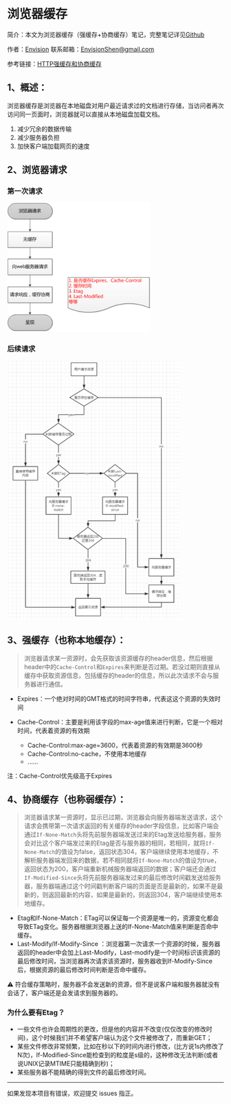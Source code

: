 # 浏览器缓存

简介：本文为浏览器缓存（强缓存+协商缓存）笔记，完整笔记详见[Github](https://github.com/MrEnvision/Front-end_learning_notes)

作者：[Envision](https://github.com/MrEnvision)         联系邮箱：[EnvisionShen@gmail.com](mailto:EnvisionShen@gmail.com)

参考链接：[HTTP强缓存和协商缓存](https://segmentfault.com/a/1190000008956069)



## 1、概述：

浏览器缓存是浏览器在本地磁盘对用户最近请求过的文档进行存储，当访问者再次访问同一页面时，浏览器就可以直接从本地磁盘加载文档。

1. 减少冗余的数据传输
2. 减少服务器负担
3. 加快客户端加载网页的速度



## 2、浏览器请求

### 第一次请求

<img src='img/pic15.png' height='300'>

### 后续请求

<img src='img/pic16.png' height='600'>



## 3、强缓存（也称本地缓存）：

> 浏览器请求某一资源时，会先获取该资源缓存的header信息，然后根据header中的`Cache-Control`和`Expires`来判断是否过期。若没过期则直接从缓存中获取资源信息，包括缓存的header的信息，所以此次请求不会与服务器进行通信。

- Expires：一个绝对时间的GMT格式的时间字符串，代表这这个资源的失效时间

- Cache-Control：主要是利用该字段的max-age值来进行判断，它是一个相对时间，代表着资源的有效期

  - Cache-Control:max-age=3600，代表着资源的有效期是3600秒
  - Cache-Control:no-cache，不使用本地缓存
  - ......


注：Cache-Control优先级高于Expires



## 4、协商缓存（也称弱缓存）：

> 浏览器请求某一资源时，显示已过期，浏览器会向服务器端发送请求，这个请求会携带第一次请求返回的有关缓存的header字段信息，比如客户端会通过`If-None-Match`头将先前服务器端发送过来的Etag发送给服务器，服务会对比这个客户端发过来的Etag是否与服务器的相同，若相同，就将`If-None-Match`的值设为false，返回状态304，客户端继续使用本地缓存，不解析服务器端发回来的数据，若不相同就将`If-None-Match`的值设为true，返回状态为200，客户端重新机械服务器端返回的数据；客户端还会通过`If-Modified-Since`头将先前服务器端发过来的最后修改时间戳发送给服务器，服务器端通过这个时间戳判断客户端的页面是否是最新的，如果不是最新的，则返回最新的内容，如果是最新的，则返回304，客户端继续使用本地缓存。

- Etag和If-None-Match：ETag可以保证每一个资源是唯一的，资源变化都会导致ETag变化。服务器根据浏览器上送的If-None-Match值来判断是否命中缓存。
- Last-Modify/If-Modify-Since ：浏览器第一次请求一个资源的时候，服务器返回的header中会加上Last-Modify，Last-modify是一个时间标识该资源的最后修改时间，当浏览器再次请求该资源时，服务器收到If-Modify-Since后，根据资源的最后修改时间判断是否命中缓存。

⚠️ 符合缓存策略时，服务器不会发送新的资源，但不是说客户端和服务器就没有会话了，客户端还是会发请求到服务器的。

### 为什么要有Etag？

- 一些文件也许会周期性的更改，但是他的内容并不改变(仅仅改变的修改时间)，这个时候我们并不希望客户端认为这个文件被修改了，而重新GET；
- 某些文件修改非常频繁，比如在秒以下的时间内进行修改，(比方说1s内修改了N次)，If-Modified-Since能检查到的粒度是s级的，这种修改无法判断(或者说UNIX记录MTIME只能精确到秒)；
- 某些服务器不能精确的得到文件的最后修改时间。



------

如果发现本项目有错误，欢迎提交 issues 指正。